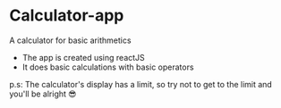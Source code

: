 # Calculator-app
A calculator for basic arithmetics

- The app is created using reactJS
- It does basic calculations with basic operators

p.s: The calculator's display has a limit, so try not to get to the limit and you'll be alright 😎
